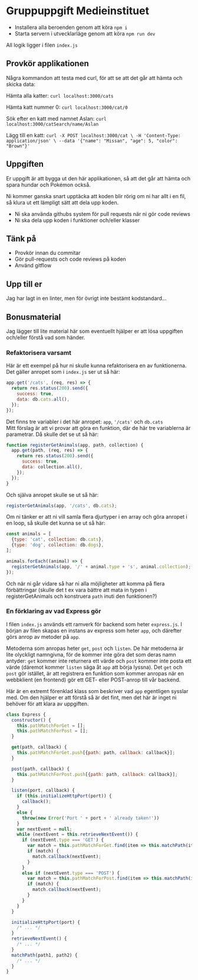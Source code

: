# Gruppuppgift Medieinstituet

* Installera alla beroenden genom att köra `npm i`
* Starta servern i utvecklarläge genom att köra `npm run dev`

All logik ligger i filen `index.js`

## Provkör applikationen  
Några kommandon att testa med curl, för att se att det går att
hämta och skicka data:

Hämta alla katter:
`curl localhost:3000/cats`

Hämta katt nummer 0:
`curl localhost:3000/cat/0`

Sök efter en katt med namnet Aslan:
`curl localhost:3000/catSearch/name/Aslan`

Lägg till en katt:
`curl -X POST localhost:3000/cat \
 -H 'Content-Type: application/json' \
 --data '{"name": "Missan", "age": 5, "color": "Brown"}'`
 
## Uppgiften  
Er uppgift är att bygga ut den här applikationen, så att det
går att hämta och spara hundar och Pokémon också.

Ni kommer ganska snart upptäcka att koden blir rörig om ni har
allt i en fil, så klura ut ett lämpligt sätt att dela upp koden.

* Ni ska använda githubs system för pull requests när ni gör code reviews
* Ni ska dela upp koden i funktioner och/eller klasser

## Tänk på  
* Provkör innan du commitar
* Gör pull-requests och code reviews på koden
* Använd gitflow

## Upp till er
Jag har lagt in en linter, men för övrigt inte bestämt kodstandard...

## Bonusmaterial
Jag lägger till lite material här som eventuellt hjälper er att lösa
 uppgiften och/eller förstå vad som händer.

### Refaktorisera varsamt
Här är ett exempel på hur ni skulle kunna refaktorisera en av funktionerna.
 Det gäller anropet som i `index.js` ser ut så här:

```javascript
app.get('/cats', (req, res) => {
  return res.status(200).send({
    success: true,
    data: db.cats.all(),
  });
});
```

Det finns tre variabler i det här anropet: `app`, `'/cats'` och `db.cats`  
Mitt förslag är att vi provar att göra en funktion, där de här tre variablerna
 är parametrar. Då skulle det se ut så här:
```javascript
function registerGetAnimals(app, path, collection) {
  app.get(path, (req, res) => {
    return res.status(200).send({
      success: true,
      data: collection.all(),
    });
  });
}
```
Och själva anropet skulle se ut så här:
```javascript
registerGetAnimals(app, '/cats', db.cats);
```
Om ni tänker er att ni vill samla flera djurtyper i en array och göra
 anropet i en loop, så skulle det kunna se ut så här:

```javascript
const animals = [
  {type: 'cat', collection: db.cats},
  {type: 'dog', collection: db.dogs},
];

animals.forEach((animal) => {
  registerGetAnimals(app, '/' + animal.type + 's', animal.collection);
});
```

Och när ni går vidare så har ni alla möjligheter att komma på flera
 förbättringar (skulle det t ex vara bättre att mata in typen i
 registerGetAnimals och konstruera `path` inuti den funktionen?)

### En förklaring av vad Express gör

I filen `index.js` används ett ramverk för backend som heter `express.js`.
 I början av filen skapas en instans av express som heter `app`, och
 därefter görs anrop av metoder på `app`.
 
Metoderna som anropas heter `get`, `post` och `listen`. De här metoderna
 är lite olyckligt namngivna, för de kommer inte göra det som deras namn
 antyder: `get` kommer inte returnera ett värde och `post` kommer inte
 posta ett värde (däremot kommer `listen` säga åt `app` att börja lyssna).
 Det `get` och `post` gör istället, är att registrera en funktion som
 kommer anropas när en webbklient (en frontend) gör ett GET- eller
 POST-anrop till vår backend.

Här är en extremt förenklad klass som beskriver vad `app` egentligen
 sysslar med. Om den hjälper er att förstå så är det fint, men det här är
 inget ni behöver för att klara av uppgiften.

```javascript
class Express {
  constructor() {
    this.pathMatchForGet = [];
    this.pathMatchForPost = [];
  }

  get(path, callback) {
    this.pathMatchForGet.push[{path: path, callback: callback}];
  }

  post(path, callback) {
    this.pathMatchForPost.push[{path: path, callback: callback}];
  }

  listen(port, callback) {
    if (this.initializeHttpPort(port)) {
      callback();
    }
    else {
      throw(new Error('Port ' + port + ' already taken!'))
    }
    var nextEvent = null;
    while (nextEvent = this.retrieveNextEvent()) {
      if (nextEvent.type === 'GET') {
        var match = this.pathMatchForGet.find(item => this.matchPath(item.path, nextEvent.path));
        if (match) {
          match.callback(nextEvent);
        }
      }
      else if (nextEvent.type === 'POST') {
        var match = this.pathMatchForPost.find(item => this.matchPath(item.path, nextEvent.path));
        if (match) {
          match.callback(nextEvent);
        }
      }
    }
  }

  initializeHttpPort(port) {
    /* ... */
  }
  retrieveNextEvent() {
    /* ... */
  }
  matchPath(path1, path2) {
    /* ... */
  }
}
```
 